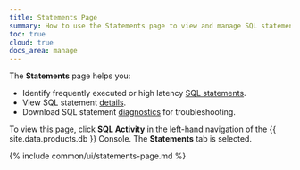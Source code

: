 ```yaml
---
title: Statements Page
summary: How to use the Statements page to view and manage SQL statements on CockroachDB Cloud.
toc: true
cloud: true
docs_area: manage
---
```


The **Statements** page helps you:

- Identify frequently executed or high latency [SQL statements](../{{site.versions["stable"]}}/sql-statements.html).
- View SQL statement [details](#statement-details-page).
- Download SQL statement [diagnostics](#diagnostics) for troubleshooting.

To view this page, click **SQL Activity** in the left-hand navigation of the {{ site.data.products.db }} Console. The **Statements** tab is selected.

{% include common/ui/statements-page.md %}
